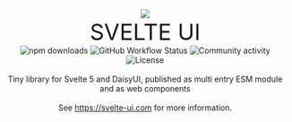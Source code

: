 <div align="center">
    <img src="https://svelte-ui.com/svelte-ui-logo-200.png"><br>
    <span style="font-size: 40px">SVELTE UI</span><br>
    <div align="center">
        <img src="https://img.shields.io/npm/dw/%40smallstack%2Fsvelte-ui?logo=npm&label=esm" alt="npm downloads" />
        <img
				src="https://github.com/smallstack/svelte-ui/actions/workflows/ci.yml/badge.svg"
				alt="GitHub Workflow Status"
			/>
        <img
                src="https://img.shields.io/github/commit-activity/w/smallstack/svelte-ui/main?style=flat"
                alt="Community activity"
            />
        <img
					src="https://img.shields.io/github/license/smallstack/svelte-ui?style=flat"
					alt="License"
				/>
    </div>
    <br>
Tiny library for Svelte 5 and DaisyUI, published as multi entry ESM module and as web components
<br>
<br>
See <a href="https://svelte-ui.com">https://svelte-ui.com</a> for more information.
</div>
